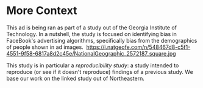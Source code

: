# More Context
This ad is being ran as part of a study out of the Georgia Institute of Technology. In a nutshell, the study is focused on identifying bias in FaceBook's advertising algorithms, specifically bias from the demographics of people shown in ad images. 
<img> https://i.natgeofe.com/n/548467d8-c5f1-4551-9f58-6817a8d2c45e/NationalGeographic_2572187_square.jpg</img>

This study is in particular a *reproducibility study*: a study intended to reproduce (or see if it doesn't reproduce) findings of a previous study. We base our work on the linked study out of Northeastern.
